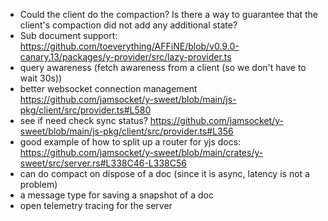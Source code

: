 
- Could the client do the compaction? Is there a way to guarantee that the client's compaction did not add any additional state?
- Sub document support: <https://github.com/toeverything/AFFiNE/blob/v0.9.0-canary.13/packages/y-provider/src/lazy-provider.ts>
- query awareness (fetch awareness from a client (so we don't have to wait 30s))
- better websocket connection management <https://github.com/jamsocket/y-sweet/blob/main/js-pkg/client/src/provider.ts#L580>
- see if need check sync status? <https://github.com/jamsocket/y-sweet/blob/main/js-pkg/client/src/provider.ts#L356>
- good example of how to split up a router for yjs docs: <https://github.com/jamsocket/y-sweet/blob/main/crates/y-sweet/src/server.rs#L338C46-L338C56>
- can do compact on dispose of a doc (since it is async, latency is not a problem)
- a message type for saving a snapshot of a doc
- open telemetry tracing for the server
